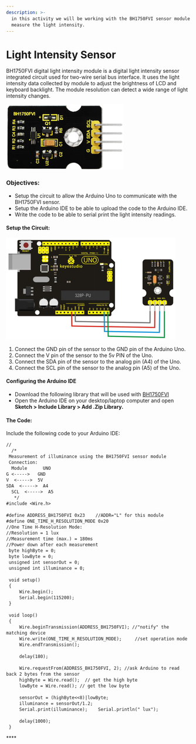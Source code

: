 ```yaml
---
description: >-
  in this activity we will be working with the BH1750FVI sensor module to
  measure the light intensity.
---
```


# Light Intensity Sensor

BH1750FVI digital light intensity module is a digital light intensity sensor integrated circuit used for two-wire serial bus interface. It uses the light intensity data collected by module to adjust the brightness of LCD and keyboard backlight. The module resolution can detect a wide range of light intensity changes.

![](../.gitbook/assets/image%20%289%29.png)

### Objectives:

* Setup the circuit to allow the Arduino Uno to communicate with the BH1750FVI sensor.
* Setup the Arduino IDE to be able to upload the code to the Arduino IDE.
* Write the code to be able to serial print the light intensity readings.

#### Setup the Circuit:

![](../.gitbook/assets/image%20%288%29.png)

1. Connect the GND pin of the sensor to the GND pin of the Arduino Uno.
2. Connect the V pin of the sensor to the 5v PIN of the Uno.
3. Connect the SDA pin of the sensor to the analog pin \(A4\) of the Uno.
4. Connect the SCL pin of the sensor to the analog pin \(A5\) of the Uno.

#### Configuring  the Arduino IDE 

* Download the following library that will be used with [BH1750FVI](https://drive.google.com/drive/folders/1LbSfsH_kpCTDWFjwupOGzcbk27Y7zwk4)
* Open the Arduino IDE on your desktop/laptop computer and open **Sketch &gt;  Include Library &gt; Add .Zip Library.** 

#### The Code:

Include the following code to your Arduino IDE:

```text
//
  /*
 Measurement of illuminance using the BH1750FVI sensor module
 Connection:
  Module      UNO
G <----->   GND
V  <----->  5V
SDA  <----->  A4
  SCL  <----->  A5
   */
#include <Wire.h>

#define ADDRESS_BH1750FVI 0x23    //ADDR="L" for this module
#define ONE_TIME_H_RESOLUTION_MODE 0x20
//One Time H-Resolution Mode:
//Resolution = 1 lux
//Measurement time (max.) = 180ms
//Power down after each measurement
 byte highByte = 0;
 byte lowByte = 0;
 unsigned int sensorOut = 0;
 unsigned int illuminance = 0;

 void setup()
 {
     Wire.begin();
     Serial.begin(115200);
 }

 void loop()
 {
     Wire.beginTransmission(ADDRESS_BH1750FVI); //"notify" the matching device
     Wire.write(ONE_TIME_H_RESOLUTION_MODE);     //set operation mode
     Wire.endTransmission();

     delay(180);

     Wire.requestFrom(ADDRESS_BH1750FVI, 2); //ask Arduino to read back 2 bytes from the sensor
     highByte = Wire.read();  // get the high byte
     lowByte = Wire.read(); // get the low byte

     sensorOut = (highByte<<8)|lowByte;
     illuminance = sensorOut/1.2;
     Serial.print(illuminance);    Serial.println(" lux");

     delay(1000);
 }
```



\*\*\*\*

